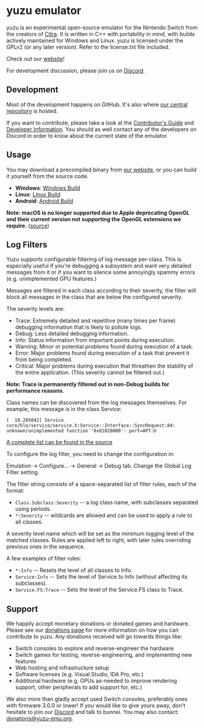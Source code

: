 yuzu emulator
=============
yuzu is an experimental open-source emulator for the Nintendo Switch from the creators of [Citra](https://citra-emu.org/). It is written in C++ with portability in mind, with builds actively maintained for Windows and Linux. yuzu is licensed under the GPLv2 (or any later version). Refer to the license.txt file included.

Check out our [website](https://yuzu-emu.org/)!

For development discussion, please join us on [Discord](https://discord.gg/u77vRWY).

## Development

Most of the development happens on GitHub. It's also where [our central repository](https://github.com/yuzu-emu/yuzu) is hosted.

If you want to contribute, please take a look at the [Contributor's Guide](https://github.com/yuzu-emu/yuzu/blob/master/CONTRIBUTING.md) and [Developer Information](https://github.com/yuzu-emu/yuzu/wiki/Developer-Information). You should as well contact any of the developers on Discord in order to know about the current state of the emulator.

## Usage
You may download a precompiled binary from [our website](https://yuzu-emu.org/downloads/), or you can build it yourself from the source code.

* __Windows__: [Windows Build](https://github.com/yuzu-emu/yuzu/wiki/Building-For-Windows)
* __Linux__: [Linux Build](https://github.com/yuzu-emu/yuzu/wiki/Building-For-Linux)
* __Android__: [Android Build](https://github.com/yuzu-emu/yuzu/wiki/Building-For-Android)

**Note: macOS is no longer supported due to Apple deprecating OpenGL and their current version not supporting the OpenGL extensions we require.** ([source](https://www.anandtech.com/show/12894/apple-deprecates-opengl-across-all-oses))

## Log Filters

Yuzu supports configurable filtering of log message per-class. This is especially useful if you’re debugging a subsystem and want very detailed messages from it or if you want to silence some annoyingly spammy errors (e.g. unimplemented GPU features.)

Messages are filtered in each class according to their severity, the filter will block all messages in the class that are below the configured severity.

The severity levels are:
  - Trace: Extremely detailed and repetitive (many times per frame) debugging information that is likely to pollute logs.
  - Debug: Less detailed debugging information.
  - Info: Status information from important points during execution.
  - Warning: Minor or potential problems found during execution of a task.
  - Error: Major problems found during execution of a task that prevent it from being completed.
  - Critical: Major problems during execution that threathen the stability of the entire application. (This severity cannot be filtered out.)

**Note: Trace is permanently filtered out in non-Debug builds for performance reasons.**

Class names can be discovered from the log messages themselves. For example, this message is in the class Service:

``[  10.285042] Service  core/hle/service/service.h:Service::Interface::SyncRequest:84: unknown/unimplemented function '0x01020000': port=APT:U``

[A complete list can be found in the source](https://github.com/yuzu-emu/yuzu/blob/a39760b9471283c2d856075b382444e961d78390/src/common/logging/filter.cpp#L65)

To configure the log filter, you need to change the configuration in:

Emulation -> Configure... -> General -> Debug tab. Change the Global Log Filter setting.

The filter string consists of a space-separated list of filter rules, each of the format:

  - `Class.Subclass:Severity` -- a log class name, with subclasses separated using periods.  
  - `*:Severity` -- wildcards are allowed and can be used to apply a rule to all classes. 

A severity level name which will be set as the minimum logging level of the matched classes. Rules are applied left to right, with later rules overriding previous ones in the sequence.

A few examples of filter rules: 
  - `*:Info` -- Resets the level of all classes to Info.
  - `Service:Info` -- Sets the level of Service to Info (without affecting its subclasses).
  - `Service.FS:Trace` -- Sets the level of the Service.FS class to Trace.

## Support
We happily accept monetary donations or donated games and hardware. Please see our [donations page](https://yuzu-emu.org/donate/) for more information on how you can contribute to yuzu. Any donations received will go towards things like:
* Switch consoles to explore and reverse-engineer the hardware
* Switch games for testing, reverse-engineering, and implementing new features
* Web hosting and infrastructure setup
* Software licenses (e.g. Visual Studio, IDA Pro, etc.)
* Additional hardware (e.g. GPUs as-needed to improve rendering support, other peripherals to add support for, etc.)

We also more than gladly accept used Switch consoles, preferably ones with firmware 3.0.0 or lower! If you would like to give yours away, don't hesitate to join our [Discord](https://discord.gg/u77vRWY) and talk to bunnei. You may also contact: [donations@yuzu-emu.org](mailto:donations@yuzu-emu.org).
